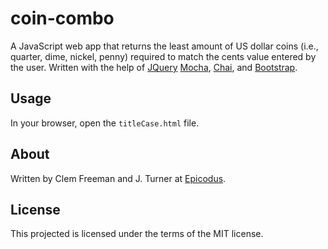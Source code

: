 coin-combo
============

A JavaScript web app that returns the least amount of US dollar coins
(i.e., quarter, dime, nickel, penny) required to match the cents value
entered by the user. Written with the help of [JQuery](http://jquery.com/) [Mocha](http://mochajs.org/), [Chai](http://chaijs.com/), and [Bootstrap](http://http://getbootstrap.com/).

Usage
-----

In your browser, open the `titleCase.html` file.


About
-----

Written by Clem Freeman and J. Turner at [Epicodus](http://www.epicodus.com/).

License
-------

This projected is licensed under the terms of the MIT license.
